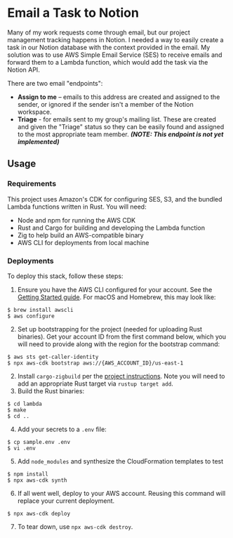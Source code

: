 # Email a Task to Notion

Many of my work requests come through email, but our project management tracking happens in Notion. I needed a way to easily create a task in our Notion database with the context provided in the email. My solution was to use AWS Simple Email Service (SES) to receive emails and forward them to a Lambda function, which would add the task via the Notion API.

There are two email "endpoints":

- **Assign to me** – emails to this address are created and assigned to the sender, or ignored if the sender isn't a member of the Notion workspace.
- **Triage** - for emails sent to my group's mailing list. These are created and given the "Triage" status so they can be easily found and assigned to the most appropriate team member. _**(NOTE: This endpoint is not yet implemented)**_

## Usage

### Requirements

This project uses Amazon's CDK for configuring SES, S3, and the bundled Lambda functions written in Rust. You will need:

- Node and npm for running the AWS CDK
- Rust and Cargo for building and developing the Lambda function
- Zig to help build an AWS-compatible binary
- AWS CLI for deployments from local machine

### Deployments

To deploy this stack, follow these steps:

1. Ensure you have the AWS CLI configured for your account. See the [Getting Started guide](https://docs.aws.amazon.com/cli/latest/userguide/cli-chap-getting-started.html). For macOS and Homebrew, this may look like:

```shell
$ brew install awscli
$ aws configure
```

2. Set up bootstrapping for the project (needed for uploading Rust binaries). Get your account ID from the first command below, which you will need to provide along with the region for the bootstrap command:

```shell
$ aws sts get-caller-identity
$ npx aws-cdk bootstrap aws://{AWS_ACCOUNT_ID}/us-east-1
```

2. Install `cargo-zigbuild` per the [project instructions](https://github.com/messense/cargo-zigbuild). Note you will need to add an appropriate Rust target via `rustup target add`.
3. Build the Rust binaries:

```shell
$ cd lambda
$ make
$ cd ..
```

4. Add your secrets to a `.env` file:

```shell
$ cp sample.env .env
$ vi .env
```

5. Add `node_modules` and synthesize the CloudFormation templates to test

```shell
$ npm install
$ npx aws-cdk synth
```

6. If all went well, deploy to your AWS account. Reusing this command will replace your current deployment.

```shell
$ npx aws-cdk deploy
```

7. To tear down, use `npx aws-cdk destroy`.
